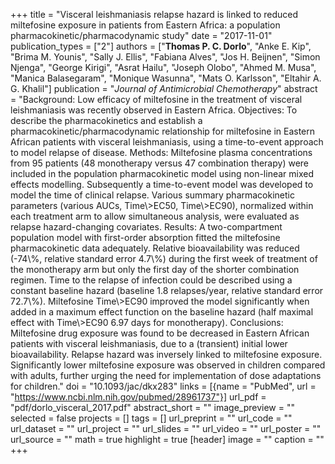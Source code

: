 +++
title = "Visceral leishmaniasis relapse hazard is linked to reduced miltefosine exposure in patients from Eastern Africa: a population pharmacokinetic/pharmacodynamic study"
date = "2017-11-01"
publication_types = ["2"]
authors = ["**Thomas P. C. Dorlo**", "Anke E. Kip", "Brima M. Younis", "Sally J. Ellis", "Fabiana Alves", "Jos H. Beijnen", "Simon Njenga", "George Kirigi", "Asrat Hailu", "Joseph Olobo", "Ahmed M. Musa", "Manica Balasegaram", "Monique Wasunna", "Mats O. Karlsson", "Eltahir A. G. Khalil"]
publication = "_Journal of Antimicrobial Chemotherapy_"
abstract = "Background: Low efficacy of miltefosine in the treatment of visceral leishmaniasis was recently observed in Eastern Africa. Objectives: To describe the pharmacokinetics and establish a pharmacokinetic/pharmacodynamic relationship for miltefosine in Eastern African patients with visceral leishmaniasis, using a time-to-event approach to model relapse of disease. Methods: Miltefosine plasma concentrations from 95 patients (48 monotherapy versus 47 combination therapy) were included in the population pharmacokinetic model using non-linear mixed effects modelling. Subsequently a time-to-event model was developed to model the time of clinical relapse. Various summary pharmacokinetic parameters (various AUCs, Time\\>EC50, Time\\>EC90), normalized within each treatment arm to allow simultaneous analysis, were evaluated as relapse hazard-changing covariates. Results: A two-compartment population model with first-order absorption fitted the miltefosine pharmacokinetic data adequately. Relative bioavailability was reduced (-74\\%, relative standard error 4.7\\%) during the first week of treatment of the monotherapy arm but only the first day of the shorter combination regimen. Time to the relapse of infection could be described using a constant baseline hazard (baseline 1.8 relapses/year, relative standard error 72.7\\%). Miltefosine Time\\>EC90 improved the model significantly when added in a maximum effect function on the baseline hazard (half maximal effect with Time\\>EC90 6.97 days for monotherapy). Conclusions: Miltefosine drug exposure was found to be decreased in Eastern African patients with visceral leishmaniasis, due to a (transient) initial lower bioavailability. Relapse hazard was inversely linked to miltefosine exposure. Significantly lower miltefosine exposure was observed in children compared with adults, further urging the need for implementation of dose adaptations for children."
doi = "10.1093/jac/dkx283"
links = [{name = "PubMed", url = "https://www.ncbi.nlm.nih.gov/pubmed/28961737"}]
url_pdf = "pdf/dorlo_visceral_2017.pdf"
abstract_short = ""
image_preview = ""
selected = false
projects = []
tags = []
url_preprint = ""
url_code = ""
url_dataset = ""
url_project = ""
url_slides = ""
url_video = ""
url_poster = ""
url_source = ""
math = true
highlight = true
[header]
image = ""
caption = ""
+++

